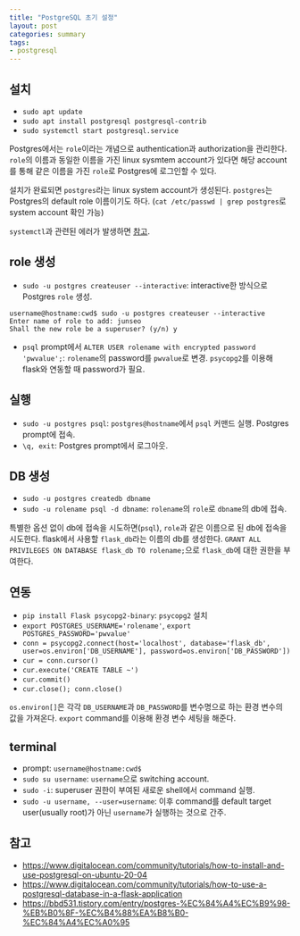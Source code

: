 ```yaml
---
title: "PostgreSQL 초기 설정"
layout: post
categories: summary
tags:
- postgresql
---
```


## 설치
- `sudo apt update`
- `sudo apt install postgresql postgresql-contrib`
- `sudo systemctl start postgresql.service`

Postgres에서는 `role`이라는 개념으로 authentication과 authorization을 관리한다. `role`의 이름과 동일한 이름을 가진 linux sysmtem account가 있다면 해당 account를 통해 같은 이름을 가진 `role`로 Postgres에 로그인할 수 있다.

설치가 완료되면 `postgres`라는 linux system account가 생성된다. `postgres`는 Postgres의 default role 이름이기도 하다. (`cat /etc/passwd | grep postgres`로 system account 확인 가능)

`systemctl`과 관련된 에러가 발생하면 [참고](https://devblogs.microsoft.com/commandline/systemd-support-is-now-available-in-wsl/).


## role 생성
- `sudo -u postgres createuser --interactive`: interactive한 방식으로 Postgres `role` 생성.
```
username@hostname:cwd$ sudo -u postgres createuser --interactive
Enter name of role to add: junseo
Shall the new role be a superuser? (y/n) y
```
- `psql` prompt에서 `ALTER USER rolename with encrypted password 'pwvalue';`: `rolename`의 password를 `pwvalue`로 변경. `psycopg2`를 이용해 flask와 연동할 때 password가 필요.


## 실행
- `sudo -u postgres psql`: `postgres@hostname`에서 `psql` 커맨드 실행. Postgres prompt에 접속.
- `\q, exit`: Postgres prompt에서 로그아웃.


## DB 생성
- `sudo -u postgres createdb dbname`
- `sudo -u rolename psql -d dbname`: `rolename`의 `role`로 `dbname`의 db에 접속.

특별한 옵션 없이 db에 접속을 시도하면(`psql`),  `role`과 같은 이름으로 된 db에 접속을 시도한다.
flask에서 사용할 `flask_db`라는 이름의 db를 생성한다. `GRANT ALL PRIVILEGES ON DATABASE flask_db TO rolename;`으로 `flask_db`에 대한 권한을 부여한다.


## 연동
- `pip install Flask psycopg2-binary`: `psycopg2` 설치
- `export POSTGRES_USERNAME='rolename'`, `export POSTGRES_PASSWORD='pwvalue'`
- `conn = psycopg2.connect(host='localhost', database='flask_db', user=os.environ['DB_USERNAME'], password=os.environ['DB_PASSWORD'])`
- `cur = conn.cursor()`
- `cur.execute('CREATE TABLE ~')`
- `cur.commit()`
- `cur.close(); conn.close()`


`os.environ[]`은 각각 `DB_USERNAME`과 `DB_PASSWORD`를 변수명으로 하는 환경 변수의 값을 가져온다.
`export` command를 이용해 환경 변수 세팅을 해준다.


## terminal
- prompt: `username@hostname:cwd$`
- `sudo su username`: `username`으로 switching account.
- `sudo -i`: superuser 권한이 부여된 새로운 shell에서 command 실행.
- `sudo -u username, --user=username`: 이후 command를 default target user(usually root)가 아닌 `username`가 실행하는 것으로 간주.


## 참고
- https://www.digitalocean.com/community/tutorials/how-to-install-and-use-postgresql-on-ubuntu-20-04
- https://www.digitalocean.com/community/tutorials/how-to-use-a-postgresql-database-in-a-flask-application
- https://bbd531.tistory.com/entry/postgres-%EC%84%A4%EC%B9%98-%EB%B0%8F-%EC%B4%88%EA%B8%B0-%EC%84%A4%EC%A0%95
